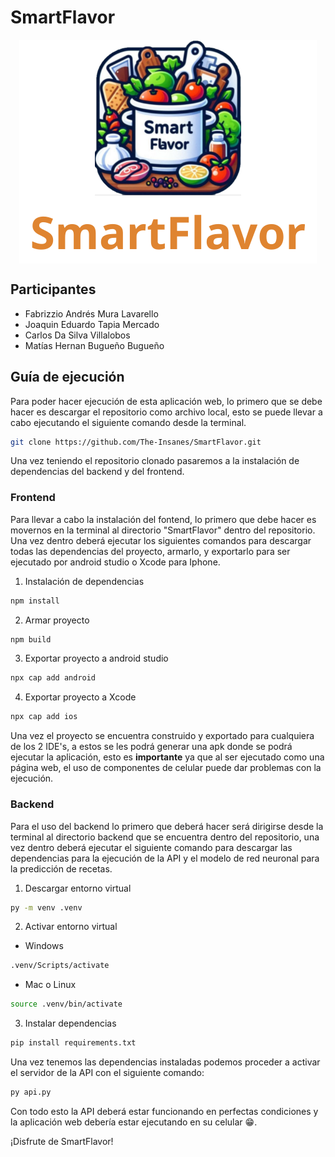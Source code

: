 # SmartFlavor

<div style="display: flex; width: 100%; justify-content: center">
    <img src="./SmartFlavor/public/images/smartflavor/logo_large.svg"/>
</div>

## Participantes

- Fabrizzio Andrés Mura Lavarello
- Joaquin Eduardo Tapia Mercado
- Carlos Da Silva Villalobos
- Matías Hernan Bugueño Bugueño

## Guía de ejecución

Para poder hacer ejecución de esta aplicación web, lo primero que se debe hacer es descargar el repositorio como archivo local, esto se puede llevar a cabo ejecutando el siguiente comando desde la terminal.

```sh
git clone https://github.com/The-Insanes/SmartFlavor.git
```

Una vez teniendo el repositorio clonado pasaremos a la instalación de dependencias del backend y del frontend.

### Frontend

Para llevar a cabo la instalación del fontend, lo primero que debe hacer es movernos en la terminal al directorio "SmartFlavor" dentro del repositorio. Una vez dentro deberá ejecutar los siguientes comandos para descargar todas las dependencias del proyecto, armarlo, y exportarlo para ser ejecutado por android studio o Xcode para Iphone.

1) Instalación de dependencias
```sh
npm install
```
2) Armar proyecto
```sh
npm build
```

3) Exportar proyecto a android studio
```sh
npx cap add android
```

4) Exportar proyecto a Xcode
```sh
npx cap add ios
```

Una vez el proyecto se encuentra construido y exportado para cualquiera de los 2 IDE's, a estos se les podrá generar una apk donde se podrá ejecutar la aplicación, esto es **importante** ya que al ser ejecutado como una página web, el uso de componentes de celular puede dar problemas con la ejecución.

### Backend

Para el uso del backend lo primero que deberá hacer será dirigirse desde la terminal al directorio backend que se encuentra dentro del repositorio, una vez dentro deberá ejecutar el siguiente comando para descargar las dependencias para la ejecución de la API y el modelo de red neuronal para la predicción de recetas.

1) Descargar entorno virtual
```sh
py -m venv .venv
```

2) Activar entorno virtual
* Windows
```sh
.venv/Scripts/activate
```

*  Mac o Linux
```sh
source .venv/bin/activate
```

3) Instalar dependencias
```sh
pip install requirements.txt
```

Una vez tenemos las dependencias instaladas podemos proceder a activar el servidor de la API con el siguiente comando:

```sh
py api.py
```

Con todo esto la API deberá estar funcionando en perfectas condiciones y la aplicación web debería estar ejecutando en su celular 😁.

¡Disfrute de SmartFlavor!